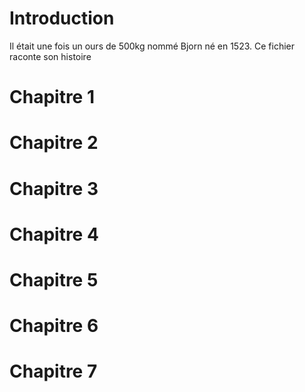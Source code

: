 # Introduction

Il était une fois un ours de 500kg nommé Bjorn né en 1523. 
Ce fichier raconte son histoire

# Chapitre 1 

# Chapitre 2

# Chapitre 3

# Chapitre 4

# Chapitre 5

# Chapitre 6

# Chapitre 7
